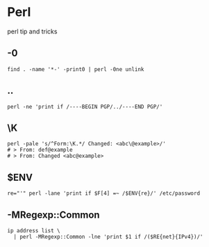 # Perl

perl tip and tricks

## -0
```
find . -name '*-' -print0 | perl -0ne unlink
```

## ..
```
perl -ne 'print if /----BEGIN PGP/../----END PGP/'
```

## \K

```
perl -pale 's/^Form:\K.*/ Changed: <abc\@example>/'
# > From: def@example
# > From: Changed <abc@example>
```

## $ENV

```
re="'" perl -lane 'print if $F[4] =~ /$ENV{re}/' /etc/password
```

## -MRegexp::Common

```
ip address list \
  | perl -MRegexp::Common -lne 'print $1 if /($RE{net}{IPv4})/'
```
